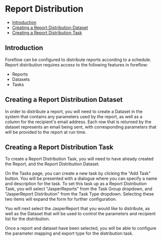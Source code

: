 # Report Distribution

-   [Introduction](#introduction)
-   [Creating a Report Distribution Dataset](#creating-a-report-distribution-dataset)
-   [Creating a Report Distribution Task](#creating-a-report-distribution-task)

<a name="introduction"></a>

## Introduction

Foreflow can be configured to distribute reports according to a schedule. Report distribution requires access to the following features in foreflow:

-   Reports
-   Datasets
-   Tasks

<a name="creating-a-report-distribution-dataset"></a>

## Creating a Report Distribution Dataset

In order to distribute a report, you will need to create a Dataset in the system that contains any parameters used by the report, as well as a column for the recipient's email address. Each row that is returned by the dataset represents an email being sent, with corresponding parameters that will be provided to the report at run time.

<a name="creating-a-report-distribution-task"></a>

## Creating a Report Distribution Task

To create a Report Distribution Task, you will need to have already created the Report, and the Report Distribution Dataset.

On the Tasks page, you can create a new task by clicking the "Add Task" button. You will be presented with a dialogue where you can specify a name and description for the task. To set this task up as a Report Distribution Task, you will select "JasperReports" from the Task Group dropdown, and "JasperReport Distribution" from the Task Type dropdown. Selecting these two items will expand the form for further configuration.

You will next select the JasperReport that you would like to distribute, as well as the Dataset that will be used to control the parameters and recipient list for the distribution.

Once a report and dataset have been selected, you will be able to configure the parameter mapping and export type for the distribution task.
